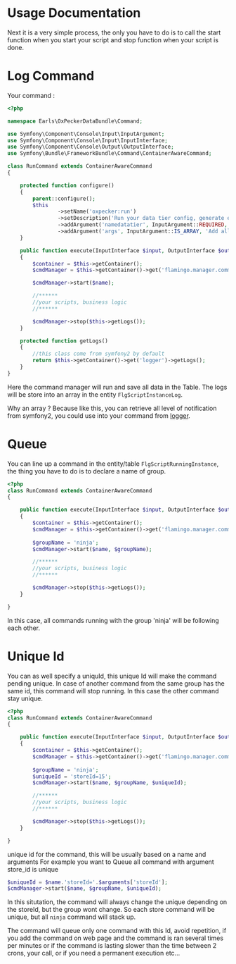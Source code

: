 Usage Documentation
===================

Next it is a very simple process, the only you have to do is to call the start function when you start your script and stop function when your script is done.

Log Command
===========

Your command :

```php
<?php

namespace Earls\OxPeckerDataBundle\Command;

use Symfony\Component\Console\Input\InputArgument;
use Symfony\Component\Console\Input\InputInterface;
use Symfony\Component\Console\Output\OutputInterface;
use Symfony\Bundle\FrameworkBundle\Command\ContainerAwareCommand;

class RunCommand extends ContainerAwareCommand
{

    protected function configure()
    {
        parent::configure();
        $this
                ->setName('oxpecker:run')
                ->setDescription('Run your data tier config, generate easily your data for report or data center or import')
                ->addArgument('namedatatier', InputArgument::REQUIRED, 'Which data tier config do you want execute')
                ->addArgument('args', InputArgument::IS_ARRAY, 'Add all arguments this command needs');
    }

    public function execute(InputInterface $input, OutputInterface $output)
    {
        $container = $this->getContainer();
        $cmdManager = $this->getContainer()->get('flamingo.manager.command');

        $cmdManager->start($name);

        //******
        //your scripts, business logic
        //******

        $cmdManager->stop($this->getLogs());
    }

    protected function getLogs()
    {
        //this class come from symfony2 by default
        return $this->getContainer()->get('logger')->getLogs();
    }
}

```

Here the command manager will run and save all data in the Table. The logs will be store into an array in the entity `FlgScriptInstanceLog`.

Why an array ? Because like this, you can retrieve all level of notification from symfony2, you could use into your command from [logger](http://symfony.com/fr/doc/current/cookbook/logging/monolog.html).

Queue
=====

You can line up a command in the entity/table `FlgScriptRunningInstance`, the thing you have to do is to declare a name of group.

```php 
<?php
class RunCommand extends ContainerAwareCommand
{

    public function execute(InputInterface $input, OutputInterface $output)
    {
        $container = $this->getContainer();
        $cmdManager = $this->getContainer()->get('flamingo.manager.command');
        
        $groupName = 'ninja';
        $cmdManager->start($name, $groupName);

        //******
        //your scripts, business logic
        //******

        $cmdManager->stop($this->getLogs());
    }

}
```

In this case, all commands running with the group 'ninja' will be following each other.

Unique Id
=========

You can as well specify a uniquId, this unique Id will make the command pending unique. 
In case of another command from the same group has the same id, this command will stop running. In this case the other command stay unique.


```php 
<?php
class RunCommand extends ContainerAwareCommand
{

    public function execute(InputInterface $input, OutputInterface $output)
    {
        $container = $this->getContainer();
        $cmdManager = $this->getContainer()->get('flamingo.manager.command');
        
        $groupName = 'ninja';
        $uniqueId = 'storeId=15';
        $cmdManager->start($name, $groupName, $uniqueId);

        //******
        //your scripts, business logic
        //******

        $cmdManager->stop($this->getLogs());
    }

}
```

unique id for the command, this will be usually based on a name and arguments
For example you want to Queue all command with argument store_id is unique

```php
$uniqueId = $name.'storeId='.$arguments['storeId'];
$cmdManager->start($name, $groupName, $uniqueId);
```

In this situtation, the command will always change the unique depending on the storeId, but the group wont change.
So each store command will be unique, but all `ninja` command will stack up.

The command will queue only one command with this Id, avoid repetition, 
if you add the command on web page and the command is ran several times per minutes
or if the command is lasting slower than the time between 2 crons, your call, 
or if you need a permanent execution etc...